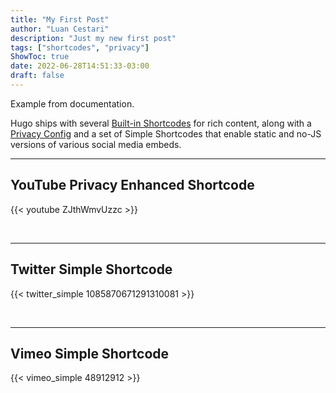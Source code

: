 ```yaml
---
title: "My First Post"
author: "Luan Cestari"
description: "Just my new first post"
tags: ["shortcodes", "privacy"]
ShowToc: true
date: 2022-06-28T14:51:33-03:00
draft: false
---
```


Example from documentation.

Hugo ships with several [Built-in Shortcodes](https://gohugo.io/content-management/shortcodes/#use-hugos-built-in-shortcodes) for rich content, along with a [Privacy Config](https://gohugo.io/about/hugo-and-gdpr/) and a set of Simple Shortcodes that enable static and no-JS versions of various social media embeds.
<!--more-->
---

## YouTube Privacy Enhanced Shortcode

{{< youtube ZJthWmvUzzc >}}

<br>

---

## Twitter Simple Shortcode

{{< twitter_simple 1085870671291310081 >}}

<br>

---

## Vimeo Simple Shortcode

{{< vimeo_simple 48912912 >}}
